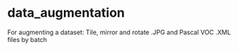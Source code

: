 # data_augmentation
For augmenting a dataset: Tile, mirror and rotate .JPG and Pascal VOC .XML files by batch
